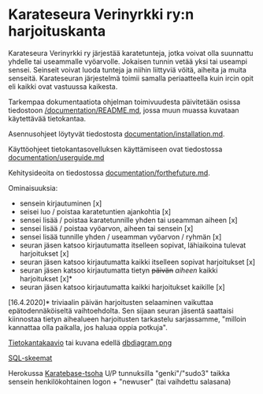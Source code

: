 # Karateseura Verinyrkki ry:n harjoituskanta

Karateseura Verinyrkki ry järjestää karatetunteja, jotka voivat olla suunnattu yhdelle tai useammalle vyöarvolle. Jokaisen tunnin vetää yksi tai useampi sensei. Seinseit voivat luoda tunteja ja niihin liittyviä vöitä, aiheita ja muita senseitä. Karateseuran järjestelmä toimii samalla periaatteella kuin ircin opit eli kaikki ovat vastuussa kaikesta.

Tarkempaa dokumentaatiota ohjelman toimivuudesta päivitetään osissa tiedostoon [/documentation/README.md](https://github.com/eetuahon/karatebase/tree/master/documentation/README.md), jossa muun muassa kuvataan käytettävää tietokantaa.

Asennusohjeet löytyvät tiedostosta [documentation/installation.md](https://github.com/eetuahon/karatebase/blob/master/documentation/installation.md).

Käyttöohjeet tietokantasovelluksen käyttämiseen ovat tiedostossa [documentation/userguide.md](https://github.com/eetuahon/karatebase/blob/master/documentation/userguide.md)

Kehitysideoita on tiedostossa [documentation/forthefuture.md](https://github.com/eetuahon/karatebase/blob/master/documentation/forthefuture.md).

Ominaisuuksia:
* sensein kirjautuminen [x]
* seisei luo / poistaa karatetuntien ajankohtia [x]
* sensei lisää / poistaa karatetunnille yhden tai useamman aiheen [x]
* sensei lisää / poistaa vyöarvon, aiheen tai sensein [x]
* sensei lisää tunnille yhden / useamman vyöarvon / ryhmän [x]
* seuran jäsen katsoo kirjautumatta itselleen sopivat, lähiaikoina tulevat harjoitukset [x]
* seuran jäsen katsoo kirjautumatta kaikki itselleen sopivat harjoitukset [x]
* seuran jäsen katsoo kirjautumatta tietyn ~~päivän~~ _aiheen_ kaikki harjoitukset [x]*
* seuran jäsen katsoo kirjautumatta kaikki harjoitukset kaikille [x]

[16.4.2020]* triviaalin päivän harjoitusten selaaminen vaikuttaa epätodennäköiseltä vaihtoehdolta. Sen sijaan seuran jäsentä saattaisi kiinnostaa tietyn aihealueen harjoitusten tarkastelu sarjassamme, "milloin kannattaa olla paikalla, jos haluaa oppia potkuja".

[Tietokantakaavio](https://dbdiagram.io/d/5e69648f4495b02c3b88216f) tai kuvana edellä [dbdiagram.png](https://github.com/eetuahon/karatebase/blob/master/dbdiagram.png)

[SQL-skeemat](https://github.com/eetuahon/karatebase/blob/master/documentation/schemas.md)

Herokussa [Karatebase-tsoha](http://karatebase-tsoha.herokuapp.com/)
U/P tunnuksilla "genki"/"sudo3" taikka sensein henkilökohtainen logon + "newuser" (tai vaihdettu salasana)